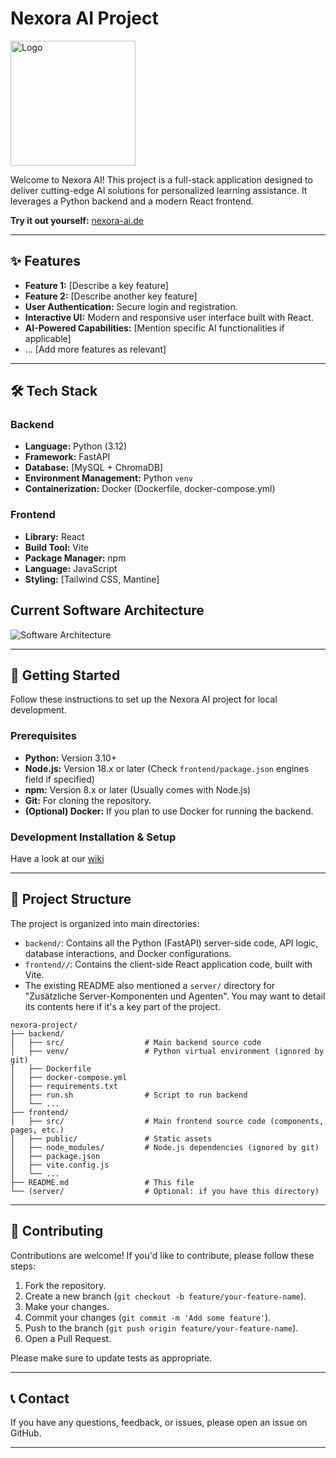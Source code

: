 # Nexora AI Project

<img src="https://github.com/M4RKUS28/Nexora/blob/main/doc/logo.png?raw=true" alt="Logo" width="200"/>

Welcome to Nexora AI! This project is a full-stack application designed to deliver cutting-edge AI solutions for personalized learning assistance. It leverages a Python backend and a modern React frontend.

**Try it out yourself:** [nexora-ai.de](https://nexora-ai.de)

---

## ✨ Features

*   **Feature 1:** [Describe a key feature]
*   **Feature 2:** [Describe another key feature]
*   **User Authentication:** Secure login and registration.
*   **Interactive UI:** Modern and responsive user interface built with React.
*   **AI-Powered Capabilities:** [Mention specific AI functionalities if applicable]
*   ... [Add more features as relevant]

<!-- Optional: Add a screenshot of your application -->
<!-- <p align="center">
  <img src="link_to_screenshot.png" alt="Nexora Application Screenshot" width="700"/>
</p> -->

---

## 🛠️ Tech Stack

### Backend
*   **Language:** Python (3.12)
*   **Framework:** FastAPI
*   **Database:** [MySQL + ChromaDB]
*   **Environment Management:** Python `venv`
*   **Containerization:** Docker (Dockerfile, docker-compose.yml)

### Frontend
*   **Library:** React
*   **Build Tool:** Vite
*   **Package Manager:** npm
*   **Language:** JavaScript
*   **Styling:** [Tailwind CSS, Mantine]

## Current Software Architecture

![Software Architecture](https://github.com/M4RKUS28/Nexora/blob/main/doc/Editor%20_%20Mermaid%20Chart-2025-06-18-210221.png?raw=true)



---

## 🚀 Getting Started

Follow these instructions to set up the Nexora AI project for local development.

### Prerequisites

*   **Python:** Version 3.10+
*   **Node.js:** Version 18.x or later (Check `frontend/package.json` engines field if specified)
*   **npm:** Version 8.x or later (Usually comes with Node.js)
*   **Git:** For cloning the repository.
*   **(Optional) Docker:** If you plan to use Docker for running the backend.

### Development Installation & Setup

Have a look at our [wiki](https://github.com/M4RKUS28/Nexora/wiki/How-to-run-locally)

---

## 📁 Project Structure

The project is organized into main directories:

*   `backend/`: Contains all the Python (FastAPI) server-side code, API logic, database interactions, and Docker configurations.
*   `frontend//`: Contains the client-side React application code, built with Vite.
*   The existing README also mentioned a `server/` directory for "Zusätzliche Server-Komponenten und Agenten". You may want to detail its contents here if it's a key part of the project.

```
nexora-project/
├── backend/
│   ├── src/                  # Main backend source code
│   ├── venv/                 # Python virtual environment (ignored by git)
│   ├── Dockerfile
│   ├── docker-compose.yml
│   ├── requirements.txt
│   ├── run.sh                # Script to run backend
│   └── ...
├── frontend/
│   ├── src/                  # Main frontend source code (components, pages, etc.)
│   ├── public/               # Static assets
│   ├── node_modules/         # Node.js dependencies (ignored by git)
│   ├── package.json
│   ├── vite.config.js
│   └── ...
├── README.md                 # This file
└── (server/                  # Optional: if you have this directory)
```

---

## 🤝 Contributing

Contributions are welcome! If you'd like to contribute, please follow these steps:

1.  Fork the repository.
2.  Create a new branch (`git checkout -b feature/your-feature-name`).
3.  Make your changes.
4.  Commit your changes (`git commit -m 'Add some feature'`).
5.  Push to the branch (`git push origin feature/your-feature-name`).
6.  Open a Pull Request.

Please make sure to update tests as appropriate.


---

## 📞 Contact

If you have any questions, feedback, or issues, please open an issue on GitHub.

---
